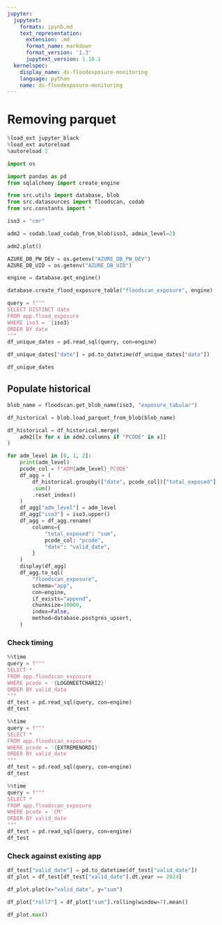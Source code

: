 ```yaml
---
jupyter:
  jupytext:
    formats: ipynb,md
    text_representation:
      extension: .md
      format_name: markdown
      format_version: '1.3'
      jupytext_version: 1.16.1
  kernelspec:
    display_name: ds-floodexposure-monitoring
    language: python
    name: ds-floodexposure-monitoring
---
```


# Removing parquet

```python
%load_ext jupyter_black
%load_ext autoreload
%autoreload 2
```

```python
import os

import pandas as pd
from sqlalchemy import create_engine

from src.utils import database, blob
from src.datasources import floodscan, codab
from src.constants import *
```

```python
iso3 = "cmr"
```

```python
adm2 = codab.load_codab_from_blob(iso3, admin_level=2)
```

```python
adm2.plot()
```

```python
AZURE_DB_PW_DEV = os.getenv("AZURE_DB_PW_DEV")
AZURE_DB_UID = os.getenv("AZURE_DB_UID")
```

```python
engine = database.get_engine()
```

```python
database.create_flood_exposure_table("floodscan_exposure", engine)
```

```python
query = f"""
SELECT DISTINCT date
FROM app.flood_exposure
WHERE iso3 = '{iso3}'
ORDER BY date
"""
df_unique_dates = pd.read_sql(query, con=engine)
```

```python
df_unique_dates["date"] = pd.to_datetime(df_unique_dates["date"])
```

```python
df_unique_dates
```

## Populate historical

```python
blob_name = floodscan.get_blob_name(iso3, "exposure_tabular")
```

```python
df_historical = blob.load_parquet_from_blob(blob_name)
```

```python
df_historical = df_historical.merge(
    adm2[[x for x in adm2.columns if "PCODE" in x]]
)
```

```python
for adm_level in [0, 1, 2]:
    print(adm_level)
    pcode_col = f"ADM{adm_level}_PCODE"
    df_agg = (
        df_historical.groupby(["date", pcode_col])["total_exposed"]
        .sum()
        .reset_index()
    )
    df_agg["adm_level"] = adm_level
    df_agg["iso3"] = iso3.upper()
    df_agg = df_agg.rename(
        columns={
            "total_exposed": "sum",
            pcode_col: "pcode",
            "date": "valid_date",
        }
    )
    display(df_agg)
    df_agg.to_sql(
        "floodscan_exposure",
        schema="app",
        con=engine,
        if_exists="append",
        chunksize=10000,
        index=False,
        method=database.postgres_upsert,
    )
```

### Check timing

```python
%%time
query = f"""
SELECT *
FROM app.floodscan_exposure
WHERE pcode = '{LOGONEETCHARI2}'
ORDER BY valid_date
"""
df_test = pd.read_sql(query, con=engine)
df_test
```

```python
%%time
query = f"""
SELECT *
FROM app.floodscan_exposure
WHERE pcode = '{EXTREMENORD1}'
ORDER BY valid_date
"""
df_test = pd.read_sql(query, con=engine)
df_test
```

```python
%%time
query = f"""
SELECT *
FROM app.floodscan_exposure
WHERE pcode = 'CM'
ORDER BY valid_date
"""
df_test = pd.read_sql(query, con=engine)
df_test
```

### Check against existing app

```python
df_test["valid_date"] = pd.to_datetime(df_test["valid_date"])
df_plot = df_test[df_test["valid_date"].dt.year == 2024]
```

```python
df_plot.plot(x="valid_date", y="sum")
```

```python
df_plot["roll7"] = df_plot["sum"].rolling(window=7).mean()
```

```python
df_plot.max()
```

```python

```
